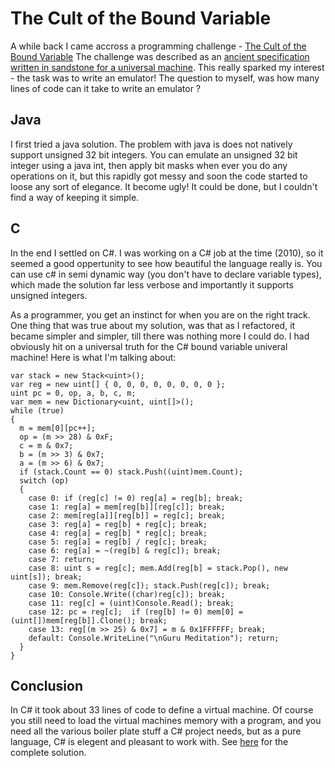 # The Cult of the Bound Variable

A while back I came accross a programming challenge - [The Cult of the Bound Variable](http://www.boundvariable.org/task.shtml)  The challenge was described as an [ancient specification written in sandstone for a universal machine](http://www.boundvariable.org/um-spec.txt).  This really sparked my interest  - the task was to write an emulator!  The question to myself, was how many lines of code can it take to write an emulator ?

## Java
I first tried a java solution.  The problem with java is does not natively support unsigned 32 bit integers.  You can emulate an unsigned 32 bit integer using a java int, then apply bit masks when ever you do any operations on it, but this rapidly got messy and soon the code started to loose any sort of elegance.  It become ugly!  It could be done, but I couldn't find a way of keeping it simple.

## C #
In the end I settled on C#.  I was working on a C# job at the time (2010), so it seemed a good oppertunity to see how beautiful the language really is.  You can use c# in semi dynamic way (you don't have to declare variable types), which made the solution far less verbose and importantly it supports unsigned integers.

As a programmer, you get an instinct for when you are on the right track.  One thing that was true about my solution, was that as I refactored, it became simpler and simpler, till there was nothing more I could do.  I had obviously hit on a universal truth for the C# bound variable univeral machine!   Here is what I'm talking about:

    var stack = new Stack<uint>();
    var reg = new uint[] { 0, 0, 0, 0, 0, 0, 0, 0 };
    uint pc = 0, op, a, b, c, m;
    var mem = new Dictionary<uint, uint[]>();
    while (true)
    {
      m = mem[0][pc++];
      op = (m >> 28) & 0xF;
      c = m & 0x7;
      b = (m >> 3) & 0x7;
      a = (m >> 6) & 0x7;
      if (stack.Count == 0) stack.Push((uint)mem.Count);
      switch (op)
      {
        case 0: if (reg[c] != 0) reg[a] = reg[b]; break;
        case 1: reg[a] = mem[reg[b]][reg[c]]; break;
        case 2: mem[reg[a]][reg[b]] = reg[c]; break;
        case 3: reg[a] = reg[b] + reg[c]; break;
        case 4: reg[a] = reg[b] * reg[c]; break;
        case 5: reg[a] = reg[b] / reg[c]; break;
        case 6: reg[a] = ~(reg[b] & reg[c]); break;
        case 7: return;
        case 8: uint s = reg[c]; mem.Add(reg[b] = stack.Pop(), new uint[s]); break;
        case 9: mem.Remove(reg[c]); stack.Push(reg[c]); break;
        case 10: Console.Write((char)reg[c]); break;
        case 11: reg[c] = (uint)Console.Read(); break;
        case 12: pc = reg[c];  if (reg[b] != 0) mem[0] = (uint[])mem[reg[b]].Clone(); break;
        case 13: reg[(m >> 25) & 0x7] = m & 0x1FFFFFF; break;
        default: Console.WriteLine("\nGuru Meditation"); return;
      }
    }

## Conclusion

In C# it took about 33 lines of code to define a virtual machine.  Of course you still need to load the virtual machines memory with a program, and you need all the various boiler plate stuff a C# project needs, but as a pure language, C# is elegent and pleasant to work with.  See [here](https://github.com/coder36/boundvar/blob/master/BoundVar/Program.cs) for the complete solution.
